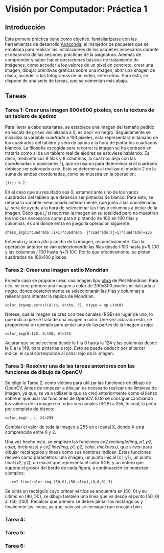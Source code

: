 # Visión por Computador: Práctica 1

## Introducción
Esta primera práctica tiene como objetivo, famialiarizarse con las herramientas de desarrollo [Anaconda](https://www.anaconda.com/), el manjedor de paquetes que se empleará para realizar las instalaciones de los paquetes necesarios durante el deasrrollo de las sesiones prácticas de la asignatura. Además de comprender y saber hacer operaciones básicas de tratamiento de imágenes, como acceder a los valores de un píxel en concreto, crear una imagen, dibujar primitivas gráficas sobre una imagen, abrir una imagen de disco, acceder a los fotogramas de un vídeo, entre otros. Para esto, se dispone de una serie de tareas, que se comentan más abajo.

## Tareas

### Tarea 1: Crear una imagen 800x800 píxeles, con la textura de un tablero de ajedrez

Para llevar a cabo esta tarea, se establece una imagen del tamaño pedido en escala de grises inicializada a 0, es decir en negro. Seguidamente se inicializa la variable *cuadrado* a 100 píxeles, esta representará el tamaño de los cuadrados del tablero y será de ayuda a la hora de pintar los cuadrados blancos. La filosofía escogida para recorrer la imagen se ha centrado en tratarla como si de un tablero real de ajedrez se estuviese hablando. Es decir, mediante sus 8 filas y 8 columnas, lo cual nos deja con las coordenadas o posiciones *i,j*, que se usaran para determinar si el cuadrado debiese ser coloreado o no. Esto se determina al realizar el módulo 2 de la suma de ambas coordenadas, como se muestra en la operación:

```(i+j) % 2```

En el caso que su resultado sea 0, estamos ante uno de los varios cuadrados del tablero que deberían ser pintados de blanco. Para esto, se retoma la variable mencionada anteriormente, que junto a las coordenadas *i,j*, será de ayuda a la hora de seleccionar las filas y columnas a pintar de la imagen. Dado que *i,j* sí recorren la imagen en su totalidad pero no muestran los índices necesarios como para ir pintando de 100 en 100 filas y columnas, es ahí donde entra en juego la operación siguiente:

```chess_img[i*cuadrado:(i+1)*cuadrado, j*cuadrado:(j+1)*cuadrado]=255```

Entiendo *i,j* como alto y ancho de la imagen, respectivamente. Con la operación anterior se van seleccionando las filas desde *i·100* hasta *(i+1)·100* y las columnas *j·100* hasta *(j+1)·100*. Por lo que efectivamente, se pintan cuadrados de 100x100 píxeles.

### Tarea 2: Crear una imagen estilo Mondrian

En este caso se propone crear una imagen tipo [obra](https://historia-arte.com/obras/mondrian-composicion-en-rojo-amarillo-y-azul) de Piet Mondrian. Para ello, se crea primero una imagen a color de 200x300 píxeles inicializada a negro, donde posteriormente se seleccionarán las filas y columnas a rellenar para intentar la réplica de Mondrian.

```color_img=np.zeros((alto, ancho, 3), dtype = np.uint8)```

Nótese, que la imagen se crea con tres canales (RGB) en lugar de uno, lo que indica que se trata de una imagen a color. Une vez aclarado esto, se proporciona un ejemplo para pintar una de las partes de la imagen a rojo:

```color_img[0:125, 0:150, 0]=255```

Aclarar que se selecciona desde la fila 0 hasta la 124 y las columnas desde la 0 a la 149, para pintarlas a rojo. Esto se puede deducir por el tercer índice, el cual corresponde al canal rojo de la imagen.

### Tarea 3: Resolver una de las tareas anteriores con las funciones de dibujo de OpenCV

Se elige la Tarea 2, como víctima para utilizar las funciones de dibujo de OpenCV. Antes de empezar a dibujar, es necesario realizar una limpieza de imagen, ya que, se va a utilizar la que se creó anteriormente como el lienzo sobre el que usar las funciones de OpenCV. Esto se consigue cambiando los valores de la imagen en todos sus canales (RGB) a 255, lo cual, la pinta por completo de blanco:

```color_img[:, :, X]=255```

Cambiar el valor de toda la imagen a 255 en el canal X, donde X está comprendido entre 0 y 2.

Una vez hecho esto, se emplean las funciones *cv2.rectangle(img, p1, p2, color, thickness)* y *cv2.line(img, p1, p2, color, thickness)*, que sirven para dibujar rectángulos y líneas como sus nombres indican. Estas funciones reciven como parámetros: una imagen, un punto inicial (x1, y1), un punto final (x2, y2), un escalr que representa el color RGB, y un entero que supone el grosor del borde de cada figura, a continuación se muestran ejemplos:

```cv2.rectangle(color_img,(50,0),(90,50),(255,0,0),-1)
   cv2.line(color_img,(50,0),(50,alto),(0,0,0),3)    
```

Se pinta un rectágulo cuyo primer vértice se encuentra en (50, 0) y su último en (90, 50), se dibuja también una línea que va desde el punto (50, 0) al (50, 200). Recalcar que primero se deben pintar los rectángulos y finalmente las líneas, ya que, solo así se consigue que encajen bien.

### Tarea 4:



### Tarea 5:



### Tarea 6:


